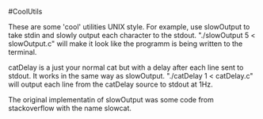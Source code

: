 #CoolUtils

These are some 'cool' utilities UNIX style. For example, use slowOutput to
take stdin and slowly output each character to the stdout.
"./slowOutput 5 < slowOutput.c" will make it look like the programm is being
written to the terminal.

catDelay is a just your normal cat but with a delay after each line sent to
stdout. It works in the same way as slowOutput.
"./catDelay 1 < catDelay.c" will output each line from the catDelay source to
stdout at 1Hz.

The original implementatin of slowOutput was some code from stackoverflow with
the name slowcat.
